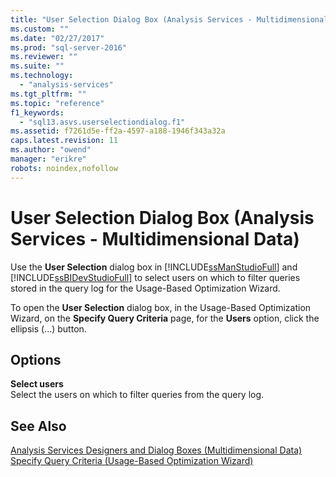 ```yaml
---
title: "User Selection Dialog Box (Analysis Services - Multidimensional Data) | Microsoft Docs"
ms.custom: ""
ms.date: "02/27/2017"
ms.prod: "sql-server-2016"
ms.reviewer: ""
ms.suite: ""
ms.technology: 
  - "analysis-services"
ms.tgt_pltfrm: ""
ms.topic: "reference"
f1_keywords: 
  - "sql13.asvs.userselectiondialog.f1"
ms.assetid: f7261d5e-ff2a-4597-a188-1946f343a32a
caps.latest.revision: 11
ms.author: "owend"
manager: "erikre"
robots: noindex,nofollow
---
```

# User Selection Dialog Box (Analysis Services - Multidimensional Data)
  Use the **User Selection** dialog box in [!INCLUDE[ssManStudioFull](../a9notintoc/includes/ssmanstudiofull-md.md)] and [!INCLUDE[ssBIDevStudioFull](../a9notintoc/includes/ssbidevstudiofull-md.md)] to select users on which to filter queries stored in the query log for the Usage-Based Optimization Wizard.  
  
 To open the **User Selection** dialog box, in the Usage-Based Optimization Wizard, on the **Specify Query Criteria** page, for the **Users** option, click the ellipsis (...) button.  
  
## Options  
 **Select users**  
 Select the users on which to filter queries from the query log.  
  
## See Also  
 [Analysis Services Designers and Dialog Boxes &#40;Multidimensional Data&#41;](../a9retired/analysis-services-designers-and-dialog-boxes-multidimensional-data.md)   
 [Specify Query Criteria &#40;Usage-Based Optimization Wizard&#41;](../a9retired/specify-query-criteria-usage-based-optimization-wizard.md)  
  
  